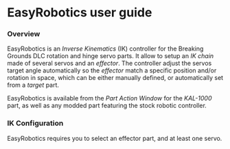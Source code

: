 # EasyRobotics user guide

### Overview

EasyRobotics is an *Inverse Kinematics* (IK) controller for the Breaking Grounds DLC rotation and hinge servo parts. It allow to setup an *IK chain* made of several servos and an *effector*. The controller adjust the servos target angle automatically so the *effector* match a specific position and/or rotation in space, which can be either manually defined, or automatically set from a *target* part.

EasyRobotics is available from the *Part Action Window* for the *KAL-1000* part, as well as any modded part featuring the stock robotic controller.

### IK Configuration

EasyRobotics requires you to select an effector part, and at least one servo.

####
